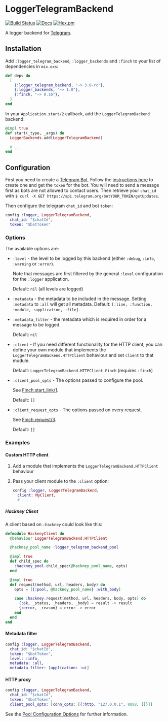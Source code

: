 # LoggerTelegramBackend

[![Build Status](https://github.com/adriankumpf/logger-telegram-backend/workflows/CI/badge.svg)](https://github.com/adriankumpf/logger-telegram-backend/actions)
[![Docs](https://img.shields.io/badge/hex-docs-green.svg?style=flat)](https://hexdocs.pm/logger_telegram_backend)
[![Hex.pm](https://img.shields.io/hexpm/v/logger_telegram_backend?color=%23714a94)](http://hex.pm/packages/logger_telegram_backend)

<!-- MDOC !-->

A logger backend for [Telegram](https://telegram.org/).

## Installation

Add `:logger_telegram_backend`, `:logger_backends` and `:finch` to your list of dependencies in `mix.exs`:

```elixir
def deps do
  [
    {:logger_telegram_backend, "~> 3.0-rc"},
    {:logger_backends, "~> 1.0"},
    {:finch, "~> 0.16"},
  ]
end
```

In your `Application.start/2` callback, add the `LoggerTelegramBackend` backend:

```elixir
@impl true
def start(_type, _args) do
  LoggerBackends.add(LoggerTelegramBackend)

  # ...
end
```

## Configuration

First you need to create a [Telegram Bot](https://core.telegram.org/bots). Follow the [instructions here](https://core.telegram.org/bots#6-botfather) to create one and get the `token` for the bot. You will need to send a message first as bots are not allowed to contact users. Then retrieve your `chat_id` with `$ curl -X GET https://api.telegram.org/botYOUR_TOKEN/getUpdates`.

Then configure the telegram `chat_id` and bot `token`:

```elixir
config :logger, LoggerTelegramBackend,
  chat_id: "$chatId",
  token: "$botToken"
```

### Options

The available options are:

- `:level` - the level to be logged by this backend (either `:debug`, `:info`, `:warning` or `:error`).

  Note that messages are first filtered by the general `:level` configuration for the `:logger` application.

  Default: `nil` (all levels are logged)

- `:metadata` - the metadata to be included in the message. Setting `:metadata` to `:all` will get all metadata.
  Default: `[:line, :function, :module, :application, :file]`.

- `:metadata_filter` - the metadata which is required in order for a message to be logged.

  Default: `nil`

- `:client` - If you need different functionality for the HTTP client, you can define your own module that implements the `LoggerTelegramBackend.HTTPClient` behaviour and set `client` to that module.

  Default: `LoggerTelegramBackend.HTTPClient.Finch` (requires `:finch`)

- `:client_pool_opts` - The options passed to configure the pool.

  See [Finch.start_link/1](https://hexdocs.pm/finch/Finch.html#start_link/1).

  Default: `[]`

- `:client_request_opts` - The options passed on every request.

  See [Finch.request/3](https://hexdocs.pm/finch/Finch.html#request/3).

  Default: `[]`

### Examples

#### Custom HTTP client

1. Add a module that implements the `LoggerTelegramBackend.HTTPClient` behaviour
2. Pass your client module to the `:client` option:

   ```elixir
   config :logger, LoggerTelegramBackend,
     client: MyClient,
     # ...
   ```

##### Hackney Client

A client based on `:hackney` could look like this:

```elixir
defmodule HackneyClient do
  @behaviour LoggerTelegramBackend.HTTPClient

  @hackney_pool_name :logger_telegram_backend_pool

  @impl true
  def child_spec do
    :hackney_pool.child_spec(@hackney_pool_name, opts)
  end

  @impl true
  def request(method, url, headers, body) do
    opts = [{:pool, @hackney_pool_name} :with_body]

    case :hackney.request(method, url, headers, body, opts) do
      {:ok, _status, _headers, _body} = result -> result
      {:error, _reason} = error -> error
    end
  end
end
```

#### Metadata filter

```elixir
config :logger, LoggerTelegramBackend,
  chat_id: "$chatId",
  token: "$botToken",
  level: :info,
  metadata: :all,
  metadata_filter: [application: :ui]
```

#### HTTP proxy

```elixir
config :logger, LoggerTelegramBackend,
  chat_id: "$chatId",
  token: "$botToken",
  client_pool_opts: [conn_opts: [{:http, "127.0.0.1", 8888, []}]]
```

See the [Pool Configuration Options](https://hexdocs.pm/finch/Finch.html#start_link/1-pool-configuration-options) for further information.
